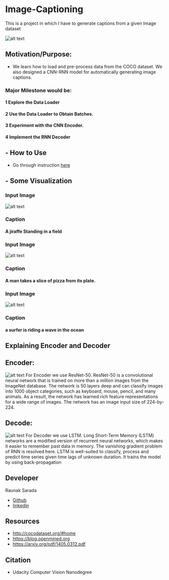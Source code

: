 # Image-Captioning
This is a project in which I have to generate captions from a given Image dataset


![alt text](https://github.com/diksha0799/Image-Captioning/blob/master/Image/encoder-decoder.png)

##  Motivation/Purpose: 
-  We learn how to load and pre-process data from the COCO dataset. We  also designed a CNN-RNN model for automatically generating image captions.

### Major Milestone would be:
#### 1 Explore the Data Loader
#### 2 Use the Data Loader to Obtain Batches.
#### 3 Experiment with the CNN Encoder.
#### 4 Implement the RNN Decoder
## - How to Use 
- Go through instruction [here](https://github.com/diksha0799/Image-Captioning/blob/master/instructions.txt)

## - Some Visualization
 ### Input Image
 ![alt text](https://github.com/diksha0799/Image-Captioning/blob/master/Image/download%20(5).png)
 ### Caption
 #### A jiraffe Standing in a field
### Input Image
![alt text](https://github.com/diksha0799/Image-Captioning/blob/master/Image/download%20(4).png)
### Caption
#### A man takes a slice of pizza from its plate.
 ### Input Image
 ![alt text](https://github.com/diksha0799/Image-Captioning/blob/master/Image/download%20(7).png)
 ### Caption
 ####  a surfer is riding a wave in the ocean
## Explaining Encoder and Decoder
  ## Encoder: 
  ![alt text](https://github.com/diksha0799/Image-Captioning/blob/master/Image/encoder.png)
  For Encoder we use ResNet-50. ResNet-50 is a convolutional neural network that is trained on more than a million images from the ImageNet database. The network is 50 layers deep and can classify images into 1000 object categories, such as keyboard, mouse, pencil, and many animals. As a result, the network has learned rich feature representations for a wide range of images. The network has an image input size of 224-by-224.   

## Decode:
![alt text](https://github.com/diksha0799/Image-Captioning/blob/master/Image/decoder.png)
For Decoder we use LSTM. Long Short-Term Memory (LSTM) networks are a modified version of recurrent neural networks, which makes it easier to remember past data in memory. The vanishing gradient problem of RNN is resolved here. LSTM is well-suited to classify, process and predict time series given time lags of unknown duration. It trains the model by using back-propagation
## Developer 
  Raunak Sarada  
  - [Github](https://github.com/diksha0799) 
  - [linkedin](https://www.linkedin.com/in/diksha-ab16b6165/)
## Resources 
- http://cocodataset.org/#home
- https://blog.openmined.org
- https://arxiv.org/pdf/1405.0312.pdf

## Citation
- Udacity Computer Vision Nanodegree
